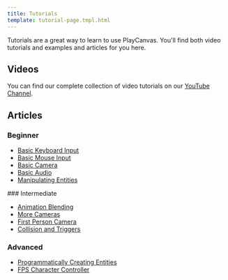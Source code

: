 ```yaml
---
title: Tutorials
template: tutorial-page.tmpl.html
---
```


Tutorials are a great way to learn to use PlayCanvas. You'll find both video tutorials and examples and articles for you here.

## Videos

You can find our complete collection of video tutorials on our [YouTube Channel](http://youtube.com/playcanvas).

## Articles

### Beginner

* [Basic Keyboard Input]()
* [Basic Mouse Input]()
* [Basic Camera]()
* [Basic Audio]()
* [Manipulating Entities]()

### Intermediate

* [Animation Blending]()
* [More Cameras]()
* [First Person Camera]()
* [Collision and Triggers]()

### Advanced

* [Programmatically Creating Entities]()
* [FPS Character Controller]()

